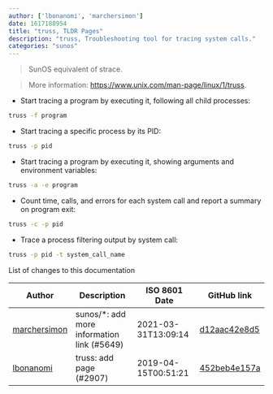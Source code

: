 ```yaml
---
author: ['lbonanomi', 'marchersimon']
date: 1617188954
title: "truss, TLDR Pages"
description: "truss, Troubleshooting tool for tracing system calls."
categories: "sunos"
---
```

> SunOS equivalent of strace.

> More information: <https://www.unix.com/man-page/linux/1/truss>.

- Start tracing a program by executing it, following all child processes:

```bash
truss -f program
```

- Start tracing a specific process by its PID:

```bash
truss -p pid
```

- Start tracing a program by executing it, showing arguments and environment variables:

```bash
truss -a -e program
```

- Count time, calls, and errors for each system call and report a summary on program exit:

```bash
truss -c -p pid
```

- Trace a process filtering output by system call:

```bash
truss -p pid -t system_call_name
```
List of changes to this documentation


Author | Description | ISO 8601 Date | GitHub link
------|-----|-----|-----
[marchersimon](mailto:50295997+marchersimon@users.noreply.github.com) | sunos/*: add more information link (#5649) | 2021-03-31T13:09:14 | [d12aac42e8d5](https://github.com/tldr-pages/tldr/commit/d12aac42e8d5a4f35d0766c0cd5127ab76b6dc76)
[lbonanomi](mailto:5369016+lbonanomi@users.noreply.github.com) | truss: add page (#2907) | 2019-04-15T00:51:21 | [452beb4e157a](https://github.com/tldr-pages/tldr/commit/452beb4e157ab2dfa2c13ea5a824dda650827a64)

